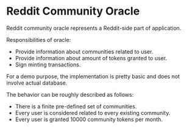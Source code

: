 # Reddit Community Oracle

Reddit community oracle represents a Reddit-side part of application.

Responsibilities of oracle:

- Provide information about communities related to user.
- Provide information about amount of tokens granted to user.
- Sign minting transactions.

For a demo purpose, the implementation is pretty basic and does not involve actual database.

The behavior can be roughly described as follows:

- There is a finite pre-defined set of communities.
- Every user is considered related to every existing community.
- Every user is granted 10000 community tokens per month.
